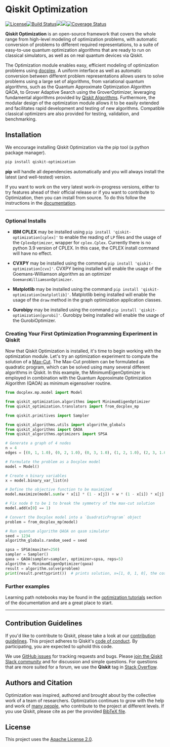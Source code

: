 # Qiskit Optimization

[![License](https://img.shields.io/github/license/Qiskit/qiskit-optimization.svg?style=popout-square)](https://opensource.org/licenses/Apache-2.0)<!--- long-description-skip-begin -->[![Build Status](https://github.com/qiskit-community/qiskit-optimization/workflows/Optimization%20Unit%20Tests/badge.svg?branch=main)](https://github.com/qiskit-community/qiskit-optimization/actions?query=workflow%3A"Optimization%20Unit%20Tests"+branch%3Amain+event%3Apush)[![](https://img.shields.io/github/release/Qiskit/qiskit-optimization.svg?style=popout-square)](https://github.com/qiskit-community/qiskit-optimization/releases)[![](https://img.shields.io/pypi/dm/qiskit-optimization.svg?style=popout-square)](https://pypi.org/project/qiskit-optimization/)[![Coverage Status](https://coveralls.io/repos/github/Qiskit/qiskit-optimization/badge.svg?branch=main)](https://coveralls.io/github/Qiskit/qiskit-optimization?branch=main)<!--- long-description-skip-end -->

**Qiskit Optimization** is an open-source framework that covers the whole range from high-level modeling of optimization
problems, with automatic conversion of problems to different required representations, to a suite
of easy-to-use quantum optimization algorithms that are ready to run on classical simulators,
as well as on real quantum devices via Qiskit.

The Optimization module enables easy, efficient modeling of optimization problems using
[docplex](https://ibmdecisionoptimization.github.io/docplex-doc/).
A uniform interface as well as automatic conversion between different problem representations
allows users to solve problems using a large set of algorithms, from variational quantum algorithms,
such as the Quantum Approximate Optimization Algorithm QAOA, to Grover Adaptive Search using the
GroverOptimizer, leveraging fundamental algorithms provided by
[Qiskit Algorithms](https://qiskit-community.github.io/qiskit-algorithms/). Furthermore, the modular design
of the optimization module allows it to be easily extended and facilitates rapid development and
testing of new algorithms. Compatible classical optimizers are also provided for testing,
validation, and benchmarking.

## Installation

We encourage installing Qiskit Optimization via the pip tool (a python package manager).

```bash
pip install qiskit-optimization
```

**pip** will handle all dependencies automatically and you will always install the latest
(and well-tested) version.

If you want to work on the very latest work-in-progress versions, either to try features ahead of
their official release or if you want to contribute to Optimization, then you can install from source.
To do this follow the instructions in the
 [documentation](https://qiskit-community.github.io/qiskit-optimization/getting_started.html#installation).


----------------------------------------------------------------------------------------------------

### Optional Installs

* **IBM CPLEX** may be installed using `pip install 'qiskit-optimization[cplex]'` to enable the reading of `LP` files and the usage of
  the `CplexOptimizer`, wrapper for ``cplex.Cplex``. Currently there is no python 3.9 version of CPLEX. In this case, the CPLEX install
  command will have no effect.

* **CVXPY** may be installed using the command `pip install 'qiskit-optimization[cvx]'`.
  CVXPY being installed will enable the usage of the Goemans-Williamson algorithm as an optimizer `GoemansWilliamsonOptimizer`.

* **Matplotlib** may be installed using the command `pip install 'qiskit-optimization[matplotlib]'`.
  Matplotlib being installed will enable the usage of the `draw` method in the graph optimization application classes.

* **Gurobipy** may be installed using the command `pip install 'qiskit-optimization[gurobi]'`.
  Gurobipy being installed will enable the usage of the GurobiOptimizer.

### Creating Your First Optimization Programming Experiment in Qiskit

Now that Qiskit Optimization is installed, it's time to begin working with the optimization module.
Let's try an optimization experiment to compute the solution of a
[Max-Cut](https://en.wikipedia.org/wiki/Maximum_cut). The Max-Cut problem can be formulated as
quadratic program, which can be solved using many several different algorithms in Qiskit.
In this example, the MinimumEigenOptimizer
is employed in combination with the Quantum Approximate Optimization Algorithm (QAOA) as minimum
eigensolver routine.

```python
from docplex.mp.model import Model

from qiskit_optimization.algorithms import MinimumEigenOptimizer
from qiskit_optimization.translators import from_docplex_mp

from qiskit.primitives import Sampler

from qiskit_algorithms.utils import algorithm_globals
from qiskit_algorithms import QAOA
from qiskit_algorithms.optimizers import SPSA

# Generate a graph of 4 nodes
n = 4
edges = [(0, 1, 1.0), (0, 2, 1.0), (0, 3, 1.0), (1, 2, 1.0), (2, 3, 1.0)]  # (node_i, node_j, weight)

# Formulate the problem as a Docplex model
model = Model()

# Create n binary variables
x = model.binary_var_list(n)

# Define the objective function to be maximized
model.maximize(model.sum(w * x[i] * (1 - x[j]) + w * (1 - x[i]) * x[j] for i, j, w in edges))

# Fix node 0 to be 1 to break the symmetry of the max-cut solution
model.add(x[0] == 1)

# Convert the Docplex model into a `QuadraticProgram` object
problem = from_docplex_mp(model)

# Run quantum algorithm QAOA on qasm simulator
seed = 1234
algorithm_globals.random_seed = seed

spsa = SPSA(maxiter=250)
sampler = Sampler()
qaoa = QAOA(sampler=sampler, optimizer=spsa, reps=5)
algorithm = MinimumEigenOptimizer(qaoa)
result = algorithm.solve(problem)
print(result.prettyprint())  # prints solution, x=[1, 0, 1, 0], the cost, fval=4
```

### Further examples

Learning path notebooks may be found in the
[optimization tutorials](https://qiskit-community.github.io/qiskit-optimization/tutorials/index.html) section
of the documentation and are a great place to start.

----------------------------------------------------------------------------------------------------

## Contribution Guidelines

If you'd like to contribute to Qiskit, please take a look at our
[contribution guidelines](https://github.com/qiskit-community/qiskit-optimization/blob/main/CONTRIBUTING.md).
This project adheres to Qiskit's [code of conduct](https://github.com/qiskit-community/qiskit-optimization/blob/main/CODE_OF_CONDUCT.md).
By participating, you are expected to uphold this code.

We use [GitHub issues](https://github.com/qiskit-community/qiskit-optimization/issues) for tracking requests and bugs. Please
[join the Qiskit Slack community](https://qisk.it/join-slack)
and for discussion and simple questions.
For questions that are more suited for a forum, we use the **Qiskit** tag in [Stack Overflow](https://stackoverflow.com/questions/tagged/qiskit).

## Authors and Citation

Optimization was inspired, authored and brought about by the collective work of a team of researchers.
Optimization continues to grow with the help and work of
[many people](https://github.com/qiskit-community/qiskit-optimization/graphs/contributors), who contribute
to the project at different levels.
If you use Qiskit, please cite as per the provided
[BibTeX file](https://github.com/Qiskit/qiskit/blob/main/CITATION.bib).

## License

This project uses the [Apache License 2.0](https://github.com/qiskit-community/qiskit-optimization/blob/main/LICENSE.txt).
